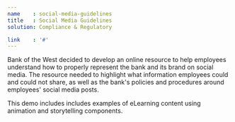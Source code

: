 ```yaml
---
name    : social-media-guidelines
title   : Social Media Guidelines
solution: Compliance & Regulatory

link    : '#'
---
```

Bank of the West decided to develop an online resource to help employees understand how to properly represent the bank and its brand on social media. The resource needed to highlight what information employees could and could not share, as well as the bank's policies and procedures around employees' social media posts.

This demo includes includes examples of eLearning content using animation and storytelling components.
